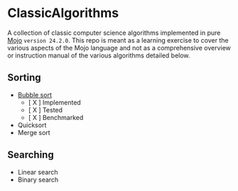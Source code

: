 # ClassicAlgorithms

A collection of classic computer science algorithms implemented in pure [Mojo](https://www.modular.com/max/mojo) `version 24.2.0`. This repo is meant as a learning exercise to cover the various aspects of the Mojo language and not as a comprehensive overview or instruction manual of the various algorithms detailed below.

## Sorting

- [Bubble sort](https://en.wikipedia.org/wiki/Bubble_sort)
  - [ X ] Implemented
  - [ X ] Tested
  - [ X ] Benchmarked
- Quicksort
- Merge sort

## Searching

- Linear search
- Binary search
